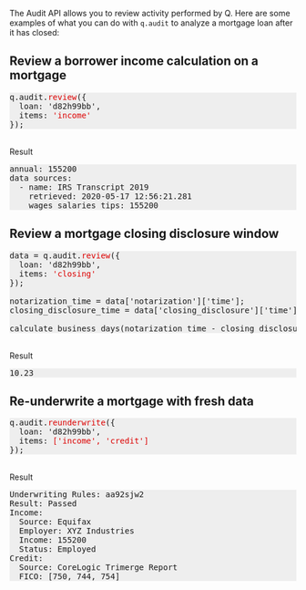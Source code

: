 The Audit API allows you to review activity performed by Q. Here are some examples of what you can do with `q.audit` to analyze a mortgage loan after it has closed:

## Review a borrower income calculation on a mortgage

<pre style="background-color: #EEEEEE;"  >
q.audit.<span style="color:#DD0000">review</span>({
  loan: 'd82h99bb',
  items: <span style="color:#DD0000">'income'</span>
});
</pre>
<br>
Result
<pre style="background-color: #EEEEEE;"  >
annual: 155200
data sources:
  - name: IRS Transcript 2019
    retrieved: 2020-05-17 12:56:21.281
    wages salaries tips: 155200
</pre>

## Review a mortgage closing disclosure window
<pre style="background-color: #EEEEEE;"  >
data = q.audit.<span style="color:#DD0000">review</span>({
  loan: 'd82h99bb',
  items: <span style="color:#DD0000">'closing'</span>
});

notarization_time = data['notarization']['time'];
closing_disclosure_time = data['closing_disclosure']['time'];

calculate_business_days(notarization_time - closing_disclosure_time);
</pre>
<br>
Result
<pre style="background-color: #EEEEEE;"  >
10.23
</pre>

## Re-underwrite a mortgage with fresh data
<pre style="background-color: #EEEEEE;"  >
q.audit.<span style="color:#DD0000">reunderwrite</span>({
  loan: 'd82h99bb',
  items: <span style="color:#DD0000">['income', 'credit']</span>
});
</pre>
<br>
Result
<pre style="background-color: #EEEEEE;"  >
Underwriting Rules: aa92sjw2
Result: Passed
Income:
  Source: Equifax
  Employer: XYZ Industries
  Income: 155200
  Status: Employed
Credit:
  Source: CoreLogic Trimerge Report
  FICO: [750, 744, 754]
</pre>